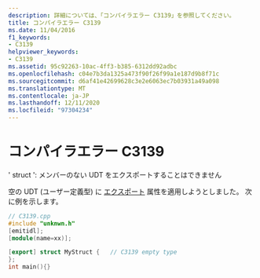```yaml
---
description: 詳細については、「コンパイラエラー C3139」を参照してください。
title: コンパイラエラー C3139
ms.date: 11/04/2016
f1_keywords:
- C3139
helpviewer_keywords:
- C3139
ms.assetid: 95c92263-10ac-4ff3-b385-6312dd92adbc
ms.openlocfilehash: c04e7b3da1325a473f90f26f99a1e187d9b8f71c
ms.sourcegitcommit: d6af41e42699628c3e2e6063ec7b03931a49a098
ms.translationtype: MT
ms.contentlocale: ja-JP
ms.lasthandoff: 12/11/2020
ms.locfileid: "97304234"
---
```

# <a name="compiler-error-c3139"></a>コンパイラエラー C3139

' struct ': メンバーのない UDT をエクスポートすることはできません

空の UDT (ユーザー定義型) に [エクスポート](../../windows/attributes/export.md) 属性を適用しようとしました。 次に例を示します。

```cpp
// C3139.cpp
#include "unknwn.h"
[emitidl];
[module(name=xx)];

[export] struct MyStruct {   // C3139 empty type
};
int main(){}
```

